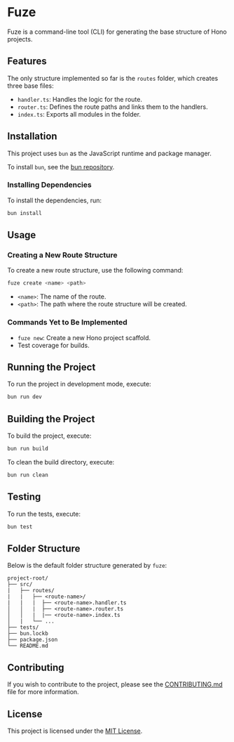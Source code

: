 # Fuze

Fuze is a command-line tool (CLI) for generating the base structure of Hono projects.

## Features

The only structure implemented so far is the `routes` folder, which creates three base files:

- `handler.ts`: Handles the logic for the route.
- `router.ts`: Defines the route paths and links them to the handlers.
- `index.ts`: Exports all modules in the folder.

## Installation

This project uses `bun` as the JavaScript runtime and package manager.

To install `bun`, see the [bun repository](https://bun.sh/).

### Installing Dependencies

To install the dependencies, run:

```bash
bun install
```

## Usage

### Creating a New Route Structure

To create a new route structure, use the following command:

```bash
fuze create <name> <path>
```

- `<name>`: The name of the route.
- `<path>`: The path where the route structure will be created.

### Commands Yet to Be Implemented

- `fuze new`: Create a new Hono project scaffold.
- Test coverage for builds.

## Running the Project

To run the project in development mode, execute:

```bash
bun run dev
```

## Building the Project

To build the project, execute:

```bash
bun run build
```

To clean the build directory, execute:

```bash
bun run clean
```

## Testing

To run the tests, execute:

```bash
bun test
```

## Folder Structure

Below is the default folder structure generated by `fuze`:

```
project-root/
├── src/
|   ├── routes/
|   |   ├── <route-name>/
|   |   |  ├── <route-name>.handler.ts
│   │   |  ├── <route-name>.router.ts
│   │   |  |── <route-name>.index.ts
│   |   └── ...
├── tests/
├── bun.lockb
├── package.json
└── README.md
```

## Contributing

If you wish to contribute to the project, please see the [CONTRIBUTING.md](CONTRIBUTING.md) file for more information.

## License

This project is licensed under the [MIT License](LICENSE).
